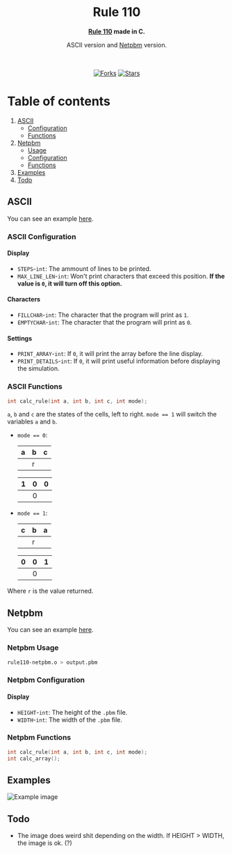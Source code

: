 <div align="center">
	<h1>Rule 110</h1>
	<b><a href="https://en.wikipedia.org/wiki/Rule_110">Rule 110</a> made in C.</b><br>
   <p>ASCII version and <a href="https://en.wikipedia.org/wiki/Netpbm">Netpbm</a> version.</p><br><br>
	<a href="https://github.com/r4v10l1/rule110/network/members"><img src="https://img.shields.io/github/forks/r4v10l1/rule110.svg?style=for-the-badge&logo=c&color=a8b9cc&logoColor=a8b9cc" alt="Forks"></a>
	<a href="https://github.com/r4v10l1/rule110/stargazers"><img src="https://img.shields.io/github/stars/r4v10l1/rule110.svg?style=for-the-badge&logo=c&color=a8b9cc&logoColor=a8b9cc" alt="Stars"></a>
</div>

# Table of contents
1. [ASCII](https://github.com/r4v10l1/rule110#ASCII)
   - [Configuration](https://github.com/r4v10l1/rule110#ASCII-Configuration)
   - [Functions](https://github.com/r4v10l1/rule110#ASCII-Functions)
2. [Netpbm](https://github.com/r4v10l1/rule110#Netpbm)
   - [Usage](https://github.com/r4v10l1/rule110#Netpbm-Usage)
   - [Configuration](https://github.com/r4v10l1/rule110#Netpbm-Configuration)
   - [Functions](https://github.com/r4v10l1/rule110#Netpbm-Functions)
3. [Examples](https://github.com/r4v10l1/rule110#Examples)
4. [Todo](https://github.com/r4v10l1/rule110#Todo)

## ASCII
You can see an example [here](https://raw.githubusercontent.com/r4v10l1/rule110/main/example.txt).

### ASCII Configuration
#### Display
- `STEPS`-`int`: The ammount of lines to be printed.
- `MAX_LINE_LEN`-`int`: Won't print characters that exceed this position. **If the value is `0`, it will turn off this option.**
#### Characters
- `FILLCHAR`-`int`: The character that the program will print as `1`.
- `EMPTYCHAR`-`int`: The character that the program will print as `0`.
#### Settings
- `PRINT_ARRAY`-`int`: If `0`, it will print the array before the line display.
- `PRINT_DETAILS`-`int`: If `0`, it will print useful information before displaying the simulation.

### ASCII Functions
```c
int calc_rule(int a, int b, int c, int mode);
```
`a`, `b` and `c` are the states of the cells, left to right. `mode == 1` will switch the variables `a` and `b`.

- `mode == 0`:

   a | b | c 
  ---|---|---
     | r |   
     
   1 | 0 | 0 
  ---|---|---
     | 0 |   
     
- `mode == 1`:

   c | b | a 
  ---|---|---
     | r |   

   0 | 0 | 1 
  ---|---|---
     | 0 |   

Where `r` is the value returned.

## Netpbm
You can see an example [here](https://raw.githubusercontent.com/r4v10l1/rule110/main/examples/example2.png).

### Netpbm Usage
```bash
rule110-netpbm.o > output.pbm
```

### Netpbm Configuration
#### Display
- `HEIGHT`-`int`: The height of the `.pbm` file.
- `WIDTH`-`int`: The width of the `.pbm` file.

### Netpbm Functions
```c
int calc_rule(int a, int b, int c, int mode);
int calc_array();
```
## Examples
![Example image](https://raw.githubusercontent.com/r4v10l1/rule110/main/examples/example2.png)

## Todo
- The image does weird shit depending on the width. If HEIGHT > WIDTH, the image is ok. (?)
